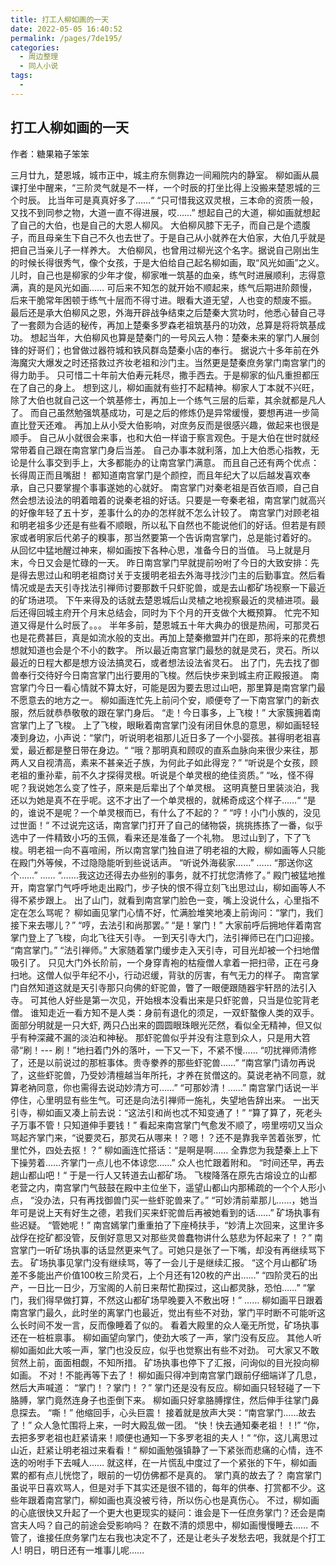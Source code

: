 ```yaml
---
title: 打工人柳如画的一天
date: 2022-05-05 16:40:52
permalink: /pages/7de195/
categories:
  - 周边整理
  - 同人小说
tags:
  - 
---
```

## 打工人柳如画的一天
作者：糖果箱子笨笨

三月廿九，楚恩城，城市正中，城主府东侧靠边一间厢院内的静室。 柳如画从晨课打坐中醒来，“三阶灵气就是不一样，一个时辰的打坐比得上没搬来楚恩城的三个时辰。 比当年可是真真好多了……“ “只可惜我这双灵根，三本命的资质一般，又找不到同参之物，大道一直不得进展，哎……” 想起自己的大道，柳如画就想起了自己的大伯，也是自己的大恩人柳风。 大伯柳风膝下无子，而自己是个遗腹子，而且母亲生下自己不久也去世了。于是自己从小就养在大伯家，大伯几乎就是把自己当亲儿子一样养大。 大伯柳风，也曾用过柳光这个名字。据说自己刚出生的时候长得很秀气，像个女孩，于是大伯给自己起名柳如画，取“风光如画”之义。 儿时，自己也是柳家的少年才俊，柳家唯一筑基的血亲，练气时进展顺利，志得意满，真的是风光如画…… 可后来不知怎的就开始不顺起来，练气后期进阶颇慢，后来干脆常年困顿于练气十层而不得寸进。眼看大道无望，人也变的颓废不振。 最后还是承大伯柳风之恩，外海开辟战争结束之后楚秦大赏功时，他悉心替自己寻了一套颇为合适的秘传，再加上楚秦多罗森老祖筑基丹的功效，总算是将将筑基成功。 想起当年，大伯柳风也算是楚秦门的一号风云人物：楚秦未来的掌门人展剑锋的好哥们；也曾做过器符城和铁风群岛楚秦小店的奉行。 据说六十多年前在外海魔灾大爆发之时还搭救过齐妆老祖和沙门主。当然更是楚秦庶务掌门南宫掌门的得力助手。 只可惜二十年前大伯寿元耗尽，撒手西去。于是柳家的仙凡重担都压在了自己的身上。 想到这儿，柳如画就有些打不起精神。柳家人丁本就不兴旺，除了大伯也就自己这一个筑基修士，再加上一个练气三层的后辈，其余就都是凡人了。 而自己虽然勉强筑基成功，可是之后的修炼仍是异常缓慢，要想再进一步简直比登天还难。 再加上从小受大伯影响，对庶务反而是很感兴趣，做起来也很是顺手。 自己从小就很会来事，也和大伯一样谙于察言观色。于是大伯在世时就经常带着自己跟在南宫掌门身后当差。 自己办事本就利落，加上大伯悉心指教，无论是什么事交到手上，大多都能办的让南宫掌门满意。 而且自己还有两个优点：长得周正而且嘴甜！ 都知道南宫掌门是个颜控，而且年纪大了以后越发喜欢奉承，自己只要掌握个事事遂她的心就好。 南宫掌门对秦老祖是百依百顺，自己自然会想法设法的明着暗着的说秦老祖的好话。只要是一夸秦老祖，南宫掌门就高兴的好像年轻了五十岁，差事什么的办的怎样就不怎么计较了。 南宫掌门对顾老祖和明老祖多少还是有些看不顺眼，所以私下自然也不能说他们的好话。但若是有顾家或者明家后代弟子的糗事，那当然要第一个告诉南宫掌门，总是能讨着好的。 从回忆中猛地醒过神来，柳如画按下各种心思，准备今日的当值。 马上就是月末，今日又会是忙碌的一天。 昨日南宫掌门早就提前吩咐了今日的大致安排：先是得去思过山和明老祖商讨关于支援明老祖去外海寻找沙门主的后勤事宜。然后看情况或是去天引寺找法引禅师讨要那数千只虾驼兽，或是去山都矿场视察一下最近的矿场进项。 下午来得及的话就去楚恩城后山灵植之地视察最近的灵植进项。最后还得回城主府开个月末总结会，同时为下个月的开支做个大概预算。 忙完不知道又得是什么时辰了。。。 半年多前，楚恩城五十年大典办的很是热闹，可那灵石也是花费甚巨，真是如流水般的支出。再加上楚秦撤盟并门在即，那将来的花费想想就知道也会是个不小的数字。 所以最近南宫掌门最愁的就是灵石，灵石。所以最近的日程大都是想方设法搞灵石，或者想法设法省灵石。 出了门，先去找了御兽奉行交待好今日南宫掌门出行要用的飞梭。然后快步来到城主府正殿报道。 南宫掌门今日一看心情就不算太好，可能是因为要去思过山吧，那里算是南宫掌门最不愿意去的地方之一。 柳如画连忙先上前问个安，顺便夸了一下南宫掌门的新衣服，然后就恭恭敬敬的跟在掌门身后。 “走！今日事多，上飞梭！” 大家簇拥着南宫掌门上了飞梭。 上了飞梭，眼瞅着南宫掌门没有闭目休息的意思，柳如画轻轻凑到身边，小声说：“掌门，听说明老祖那儿近日多了一个小婴孩。甚得明老祖喜爱，最近都是整日带在身边。“ “哦？那明真和顾叹的直系血脉向来很少来往，那两人又自视清高，素来不甚亲近子族，为何此子如此得宠？” “听说是个女孩，顾老祖的重孙辈，前不久才探得灵根。听说是个单灵根的绝佳资质。” “吆，怪不得呢？我说她怎么变了性子，原来是后辈出了个单灵根。 这明真整日里装淡泊，我还以为她是真不在乎呢。这不才出了一个单灵根的，就稀奇成这个样子……“ “是的，谁说不是呢？一个单灵根而已，有什么了不起的？ ” “哼！小门小族的，没见过世面！“ 不过说完这话，南宫掌门打开了自己的储物袋，挑挑拣拣了一番，似乎选中了一件精致小巧的玉佩，看来还是准备了一个礼物。 思过山到了，下了飞梭。明老祖一向不喜喧闹，所以南宫掌门独自进了明老祖的大殿，柳如画等人只能在殿门外等候，不过隐隐能听到些说话声。 “听说外海裴家……” …… “那送你这个……” …… “…….我这边还得去办些别的事务，就不打扰您清修了。” 殿门被猛地推开，南宫掌门气呼呼地走出殿门，步子快的恨不得立刻飞出思过山，柳如画等人不得不紧步跟上。 出了山门，就看到南宫掌门脸色一变，嘴上没说什么，心里指不定在怎么骂呢？ 柳如画见掌门心情不好，忙满脸堆笑地凑上前询问：“掌门，我们接下来去哪儿？” “哼，去法引和尚那罢。” “是！掌门！” 大家前呼后拥地伴着南宫掌门登上了飞梭，向北飞往天引寺。 一到天引寺大门，法引禅师已在门口迎接。 “南宫掌门。” “法引禅师。” 大家随着掌门缓步走入天引寺，可目光却被一个扫地僧吸引了。 只见大门外长阶前，一个身穿青袍的枯瘦僧人拿着一把扫帚，正在弓身扫地。这僧人似乎年纪不小，行动迟缓，背驮的厉害，有气无力的样子。 南宫掌门自然知道这就是天引寺那只向佛的虾驼兽，瞥了一眼便跟随器宇轩昂的法引入寺。 可其他人好些是第一次见，开始根本没看出来是只虾驼兽，只当是位驼背老僧。 谁知走近一看方知不是人类：身前有退化的须足，一双虾螯像人类的双手。面部分明就是一只大虾, 两只凸出来的圆圆眼珠眼光茫然，看似全无精神，但又似乎有种深藏不漏的淡泊和神秘。 那虾驼兽似乎并没有注意到众人，只是用大笤帚“刷！--- 刷！”地扫着门外的落叶，一下又一下，不紧不慢…… “叨扰禅师清修了，还是以前说过的那桩事体。贵寺豢养的那些虾驼兽……” “南宫掌门请勿再说了，这些虾驼兽，乃受妙清檀越当年所托，才养在贫僧这的。莫说老衲不同意，就算老衲同意，你也需得去说动妙清方可……” “可那妙清！……” 南宫掌门话说一半停住，心里明显有些生气。可还是向法引禅师一施礼，失望地告辞出来。 一出天引寺，柳如画又凑上前去说：“这法引和尚也忒不知变通了！” “算了算了，死老头子万事不管！只知道伸手要钱！” 看起来南宫掌门气愈发不顺了，唠里唠叨又当众骂起齐掌门来，“说要灵石，那灵石从哪来！？嗯！？还不是靠我辛苦着张罗，忙里忙外，四处去抠！？” 柳如画连忙搭话：“是啊是啊…… 全靠您为我楚秦上上下下操劳着……齐掌门一点儿也不体谅您……” 众人也忙跟着附和。 “时间还早，再去趟山都山吧！“ 于是一行人又转道去山都矿场。 飞梭降落在原先古熔设立的山都老营之内，南宫掌门气鼓鼓在殿中主位坐下，遥望山都山内那稀疏的一个个人形小点， “没办法，只有再找御兽门买一些虾驼兽来了。” “可妙清前辈那儿……，她当年可是说上天有好生之德，若我们买来虾驼兽后再被她看到的话……” 矿场执事有些迟疑。 “管她呢！” 南宫嫣掌门重重拍了下座椅扶手，“妙清上次回来，这里许多战俘在挖矿都没管，反倒好意思又对那些灵兽蠢物讲什么慈悲为怀起来了！？” 南宫掌门一听矿场执事的话显然更来气了。可她只是张了一下嘴，却没有再继续骂下去。 矿场执事见掌门没有继续骂，等了一会儿于是继续汇报。 “这个月山都矿场差不多能出产价值100枚三阶灵石，上个月还有120枚的产出……” “四阶灵石的出产，一日比一日少，万宝阁的人前日来帮忙勘探过，这山都灵脉，恐怕……” “掌门，我们得早做打算，不然这山都矿场早晚要入不敷出呀！” …… 柳如画平日跟着南宫掌门最久，此时坐的离掌门也最近，觉出有些不对劲，掌门平时断不可能听这么长时间不发一言，反而像睡着了似的。 看着大殿里的众人毫无所觉，矿场执事还在一桩桩禀事。 柳如画望向掌门，使劲大咳了一声，掌门没有反应。 其他人听柳如画如此大咳一声，掌门也没反应，似乎也觉察出有些不对劲。 可大家又不敢贸然上前，面面相觑，不知所措。 矿场执事也停下了汇报，问询似的目光投向柳如画。 不对！不能再等下去了！ 柳如画只得冲到南宫掌门跟前仔细端详了几息，然后大声喊道： “掌门！？掌门！？” 掌门还是没有反应。柳如画只轻轻碰了一下胳膊，掌门竟然连身子也歪倒下来。 柳如画只好拿胳膊撑住，然后伸手往掌门鼻息探去。 “嘶！” 他缩回手，心头巨震！ 接着就是放声大哭：“南宫掌门……故去了！” 众人急忙围将上来，一时大殿乱做一团。 “快！快去通知秦老祖！！!” “你，去把多罗老祖也赶紧请来！顺便也通知一下多罗老祖的夫人！“ “你，这儿离思过山近，赶紧让明老祖过来看看！“ 柳如画勉强镇静了一下紧张而悲痛的心情，连不迭的吩咐手下去喊人…… 就这样，在一片慌乱中度过了一个紧张的下午，柳如画累的都有点儿恍惚了，眼前的一切仿佛都不是真的。 掌门真的故去了？ 南宫掌门虽说平日喜欢骂人，但是对手下其实还是很不错的，每年的供奉、打赏都不少。这些年跟着南宫掌门，柳如画也真没被亏待，所以伤心也是真伤心。 不过，柳如画的心底很快又升起了一个更大也更现实的疑问：谁会是下一任庶务掌门？还会是南宫夫人吗？自己的前途会受影响吗？ 在数不清的烦思中，柳如画慢慢睡去…… 不管了，谁接任庶务掌门左右我也决定不了，还是让老头子发愁去吧，我就是个打工人! 明日，明日还有一堆事儿呢……